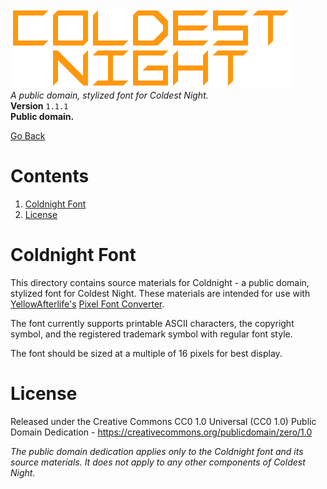 ![Coldest Night logo.](../docs/header.png)  
_A public domain, stylized font for Coldest Night._  
__Version__ `1.1.1`  
__Public domain.__

[Go Back](../readme.md)

# Contents
1. [Coldnight Font](#coldnight-font)
2. [License](#license)

# Coldnight Font
This directory contains source materials for Coldnight - a public domain,
stylized font for Coldest Night. These materials are intended for use with
[YellowAfterlife's](https://github.com/YellowAfterlife)
[Pixel Font Converter](https://yal.cc/r/20/pixelfont).

The font currently supports printable ASCII characters, the copyright symbol,
and the registered trademark symbol with regular font style.

The font should be sized at a multiple of 16 pixels for best display.

# License
Released under the Creative Commons CC0 1.0 Universal (CC0 1.0) Public Domain
Dedication - https://creativecommons.org/publicdomain/zero/1.0

_The public domain dedication applies only to the Coldnight font and its source
materials. It does not apply to any other components of Coldest Night._
